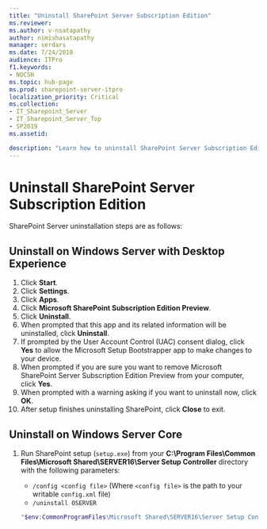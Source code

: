```yaml
---
title: "Uninstall SharePoint Server Subscription Edition"
ms.reviewer: 
ms.author: v-nsatapathy
author: nimishasatapathy
manager: serdars
ms.date: 7/24/2018
audience: ITPro
f1.keywords:
- NOCSH
ms.topic: hub-page
ms.prod: sharepoint-server-itpro
localization_priority: Critical
ms.collection:
- IT_Sharepoint_Server
- IT_Sharepoint_Server_Top
- SP2019
ms.assetid: 

description: "Learn how to uninstall SharePoint Server Subscription Edition in various topologies."
---
```


# Uninstall SharePoint Server Subscription Edition
<a name="section1"> </a>

SharePoint Server uninstallation steps are as follows:

## Uninstall on Windows Server with Desktop Experience

1. Click **Start**.
2. Click **Settings**.
3. Click **Apps**.
4. Click **Microsoft SharePoint Subscription Edition Preview**.
5. Click **Uninstall**.
6. When prompted that this app and its related information will be uninstalled, click **Uninstall**.
7. If prompted by the User Account Control (UAC) consent dialog, click **Yes** to allow the Microsoft Setup Bootstrapper app to make changes to your device.
8. When prompted if you are sure you want to remove Microsoft SharePoint Server Subscription Edition Preview from your computer, click **Yes**.
9. When prompted with a warning asking if you want to uninstall now, click **OK**.
10. After setup finishes uninstalling SharePoint, click **Close** to exit.

## Uninstall on Windows Server Core

1. Run SharePoint setup (`setup.exe`) from your **C:\Program Files\Common Files\Microsoft Shared\SERVER16\Server Setup Controller** directory with the following parameters:
    - `/config <config file>` (Where `<config file>` is the path to your writable `config.xml` file)
    - `/uninstall OSERVER`

    ```powershell
    "$env:CommonProgramFiles\Microsoft Shared\SERVER16\Server Setup Controller\setup.exe" /config "C:\SharePoint Files\config.xml" /uninstall OSERVER   
    ```

